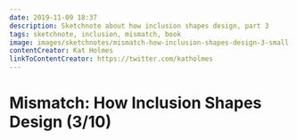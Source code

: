 ```yaml
---
date: 2019-11-09 18:37
description: Sketchnote about how inclusion shapes design, part 3
tags: sketchnote, inclusion, mismatch, book
image: images/sketchnotes/mismatch-how-inclusion-shapes-design-3-small.jpg
contentCreator: Kat Holmes
linkToContentCreator: https://twitter.com/katholmes
---
```


# Mismatch: How Inclusion Shapes Design (3/10)
